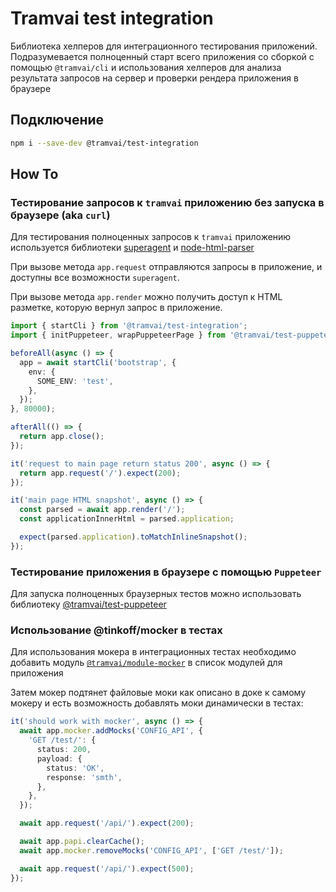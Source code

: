 # Tramvai test integration

Библиотека хелперов для интеграционного тестирования приложений. Подразумевается полноценный старт всего приложения со сборкой с помощью `@tramvai/cli` и использования хелперов для анализа результата запросов на сервер и проверки рендера приложения в браузере

## Подключение

```bash
npm i --save-dev @tramvai/test-integration
```

## How To

### Тестирование запросов к `tramvai` приложению без запуска в браузере (aka `curl`)

Для тестирования полноценных запросов к `tramvai` приложению используется библиотеки [superagent](https://github.com/visionmedia/superagent) и [node-html-parser](https://github.com/taoqf/node-html-parser)

При вызове метода `app.request` отправляются запросы в приложение, и доступны все возможности `superagent`.

При вызове метода `app.render` можно получить доступ к HTML разметке, которую вернул запрос в приложение.

```ts
import { startCli } from '@tramvai/test-integration';
import { initPuppeteer, wrapPuppeteerPage } from '@tramvai/test-puppeteer';

beforeAll(async () => {
  app = await startCli('bootstrap', {
    env: {
      SOME_ENV: 'test',
    },
  });
}, 80000);

afterAll(() => {
  return app.close();
});

it('request to main page return status 200', async () => {
  return app.request('/').expect(200);
});

it('main page HTML snapshot', async () => {
  const parsed = await app.render('/');
  const applicationInnerHtml = parsed.application;

  expect(parsed.application).toMatchInlineSnapshot();
});
```


### Тестирование приложения в браузере с помощью `Puppeteer`

Для запуска полноценных браузерных тестов можно использовать библиотеку [@tramvai/test-puppeteer](references/test/test-puppeteer.md)

### Использование @tinkoff/mocker в тестах

Для использования мокера в интеграционных тестах необходимо добавить модуль [`@tramvai/module-mocker`](references/modules/mocker.md) в список модулей для приложения

Затем мокер подтянет файловые моки как описано в доке к самому мокеру и есть возможность добавлять моки динамически в тестах:

```ts
it('should work with mocker', async () => {
  await app.mocker.addMocks('CONFIG_API', {
    'GET /test/': {
      status: 200,
      payload: {
        status: 'OK',
        response: 'smth',
      },
    },
  });

  await app.request('/api/').expect(200);

  await app.papi.clearCache();
  await app.mocker.removeMocks('CONFIG_API', ['GET /test/']);

  await app.request('/api/').expect(500);
});
```
